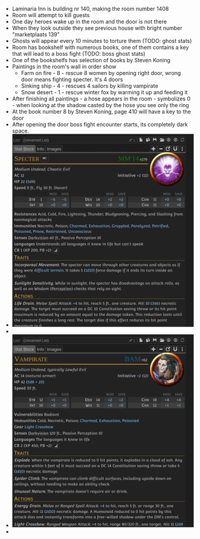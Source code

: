 - Laminaria Inn is building nr 140, making the room number 1408
- Room will attempt to kill guests
- One day heroes wake up in the room and the door is not there
- When they look outside they see previous house with bright number "marketplaats 139"
- Ghosts will appear every 10 minutes to torture them (TODO: ghost stats)
- Room has bookshelf with numerous books, one of them contains a key that will lead to a boss fight (TODO: boss ghost stats)
- One of the bookshelfs has selection of books by Steven Koning
- Paintings in the room's wall in order show
	- Farm on fire - 8 - rescue 8 women by opening right door, wrong door means fighting specter. It's 4 doors
	- Sinking ship - 4 - rescues 4 sailors by killing vampirate
	- Snow desert - 1 - rescue winter fox by warming it up and feeding it
- After finishing all paintings - a hose appears in the room - symbolizes 0 - when looking at the shadow casted by the hose you see only the ring
- At the book number 8 by Steven Koning, page 410 will have a key to the door
- After opening the door boss fight encounter starts, its completely dark space.
- ![Screenshot_20241124_201825.png](../assets/Screenshot_20241124_201825_1732475918901_0.png)
-
- ![Screenshot_20241124_201249.png](../assets/Screenshot_20241124_201249_1732475583151_0.png)
-